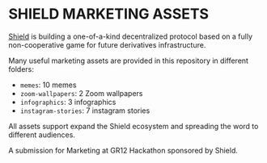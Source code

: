 # SHIELD MARKETING ASSETS

[Shield](https://shieldex.io/) is building a one-of-a-kind decentralized protocol based on a fully non-cooperative game for future derivatives infrastructure.
 
Many useful marketing assets are provided in this repository in different folders:
- `memes`: 10 memes
- `zoom-wallpapers`: 2 Zoom wallpapers
- `infographics`: 3 infographics
- `instagram-stories`: 7 instagram stories

All assets support expand the Shield ecosystem and spreading the word to different audiences.

A submission for Marketing at GR12 Hackathon sponsored by Shield.